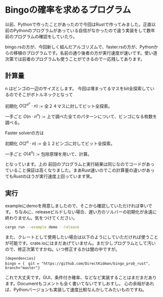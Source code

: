 # Bingoの確率を求めるプログラム

以前、Pythonで作ったことがあったので今回はRustで作ってみました。正直以前のPythonのプログラムがあっている自信がなかったので違う実装をして数年前のプログラムの確認をしていたり。


bingo.rsの方が、今回新しく組んだアルゴリズムで、faster.rsの方が、Pythonからの移植のプログラムです。名前の通り後者の方が実行速度が速いです。使い道次第では前者のプログラムも使うことができるので一応残してあります。

## 計算量
n はビンゴの一辺のサイズとします。 今回は埋まってるマスをbit全探索しているのでそこがボトルネックとなって


初期化 $O(2^{n ^ n} \cdot n)$ := 全２４マスに対してビット全探索。

一手ごと $O(n \cdot n ^ n)$ := 上で調べた全てのパターンについて、ビンゴになる枚数を調べる。

Faster solverの方は

初期化 $O(2 ^ n \cdot n)$ := 全１２ビンゴに対してビット全探索。

一手ごと $O(4 ^ n)$ := 包除原理を用いて、計算。


となっています。上の
前回のプログラムと実行結果は同じなのでコードがあっていること保証は高くなりました。まあRust速いのでこの計算量の違いがあってもRustのほうが実行速度上回っています笑。

## 実行
exampleにdemoを用意しましたので、そこから確認していただければ幸いです。
ちなみに、releaseビルドしない場合、遅い方のソルバーの初期化が永遠に終わりません。気をつけてください。
```bash
cargo run --example demo --release
```

また、クレートとして使用したい場合は以下のようにしていただければ使うことが可能です。crate.ioにはまだあげていません。まだ少しプログラムとして汚いので、修正次第ですかね。いつ修正するかは闇の中ですが。
```
[dependencies]
bingo = {　git = "https://github.com/DirectKidman/bingo_prob_rust", branch="master"}
```

これで大丈夫です。GUI、条件付き確率、などなど実装することはまだまだあります。Documentもコメントも全く書いてないですしおすし。
心の余裕があれば、Pythonバージョンも実装して速度比較なんかしてみたいものですね。

